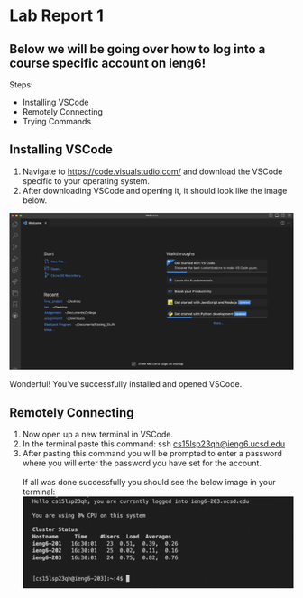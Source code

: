 # Lab Report 1 <br>

## Below we will be going over how to log into a course specific account on ieng6! <br>

Steps: <br>
- Installing VSCode
- Remotely Connecting
- Trying Commands

## Installing VSCode
1. Navigate to https://code.visualstudio.com/ and download the VSCode specific to your operating system. <br>
2. After downloading VSCode and opening it, it should look like the image below. <br>

![VS Code](vscode.png) <br>

Wonderful! You've successfully installed and opened VSCode.

## Remotely Connecting
1. Now open up a new terminal in VSCode. <br>
2. In the terminal paste this command: ssh cs15lsp23qh@ieng6.ucsd.edu <br>
3. After pasting this command you will be prompted to enter a password where you will enter the password you have set for the account. <br> <br>
If all was done successfully you should see the below image in your terminal: <br>
![remote](remote.png) <br>









